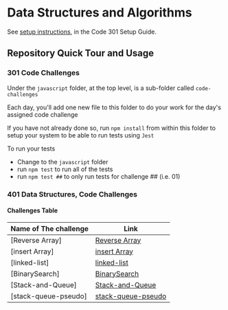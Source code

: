 # Data Structures and Algorithms

See [setup instructions](https://codefellows.github.io/setup-guide/code-301/2-code-challenges), in the Code 301 Setup Guide.

## Repository Quick Tour and Usage

### 301 Code Challenges

Under the `javascript` folder, at the top level, is a sub-folder called `code-challenges`

Each day, you'll add one new file to this folder to do your work for the day's assigned code challenge

If you have not already done so, run `npm install` from within this folder to setup your system to be able to run tests using `Jest`

To run your tests

- Change to the `javascript` folder
- run `npm test` to run all of the tests
- run `npm test ##` to only run tests for challenge ## (i.e. 01)

### 401 Data Structures, Code Challenges

#### Challenges Table

| **Name of The challenge** | **Link** |
|------------------|------|
|[Reverse Array]|[Reverse Array](./javascript/reverse/README.md)|
|[insert Array]|[insert Array](./javascript/insert-Shift-Array/README.md)|
|[linked-list]|[linked-list](./javascript/linked-list/README.md)|
|[BinarySearch]|[BinarySearch](./javascript/BinarySearch/README.md)|
|[Stack-and-Queue]|[Stack-and-Queue](./javascript/Stack-and-Queue/README.md)|
|[stack-queue-pseudo]|[stack-queue-pseudo](./javascript/stack-queue-pseudo/README.md)|

